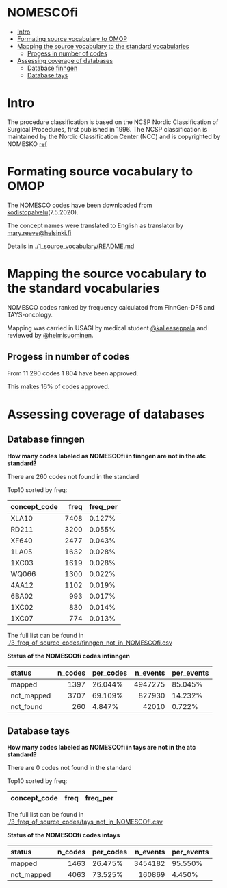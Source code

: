 NOMESCOfi
================

  - [Intro](#intro)
  - [Formating source vocabulary to
    OMOP](#formating-source-vocabulary-to-omop)
  - [Mapping the source vocabulary to the standard
    vocabularies](#mapping-the-source-vocabulary-to-the-standard-vocabularies)
      - [Progess in number of codes](#progess-in-number-of-codes)
  - [Assessing coverage of databases](#assessing-coverage-of-databases)
      - [Database finngen](#database-finngen)
      - [Database tays](#database-tays)

# Intro

The procedure classification is based on the NCSP Nordic Classification
of Surgical Procedures, first published in 1996. The NCSP classification
is maintained by the Nordic Classification Center (NCC) and is
copyrighted by NOMESKO
[ref](https://koodistopalvelu.kanta.fi/codeserver/pages/classification-view-page.xhtml?classificationKey=57&versionKey=119)

# Formating source vocabulary to OMOP

The NOMESCO codes have been downloaded from
[kodistopalvelu](https://koodistopalvelu.kanta.fi/codeserver/pages/classification-view-page.xhtml?classificationKey=57&versionKey=119)(7.5.2020).

The concept names were translated to English as translator by
<mary.reeve@helsinki.fi>

Details in
[./1\_source\_vocabulary/README.md](./1_source_vocabulary/README.md)

# Mapping the source vocabulary to the standard vocabularies

NOMESCO codes ranked by frequency calculated from FinnGen-DF5 and
TAYS-oncology.

Mapping was carried in USAGI by medical student
[@kalleaseppala](github.com/kalleaseppala) and reviewed by
[@helmisuominen](github.com/helmisuominen).

## Progess in number of codes

From 11 290 codes 1 804 have been approved.

This makes 16% of codes approved.

# Assessing coverage of databases

## Database finngen

**How many codes labeled as NOMESCOfi in finngen are not in the atc
standard?**

There are 260 codes not found in the standard

Top10 sorted by freq:

<div class="kable-table">

| concept\_code | freq | freq\_per |
| :------------ | ---: | :-------- |
| XLA10         | 7408 | 0.127%    |
| RD211         | 3200 | 0.055%    |
| XF640         | 2477 | 0.043%    |
| 1LA05         | 1632 | 0.028%    |
| 1XC03         | 1619 | 0.028%    |
| WQ066         | 1300 | 0.022%    |
| 4AA12         | 1102 | 0.019%    |
| 6BA02         |  993 | 0.017%    |
| 1XC02         |  830 | 0.014%    |
| 1XC07         |  774 | 0.013%    |

</div>

The full list can be found in
[./3\_freq\_of\_source\_codes/finngen\_not\_in\_NOMESCOfi.csv](./3_freq_of_source_codes/finngen_not_in_NOMESCOfi.csv)

**Status of the NOMESCOfi codes infinngen**

<div class="kable-table">

| status      | n\_codes | per\_codes | n\_events | per\_events |
| :---------- | -------: | :--------- | --------: | :---------- |
| mapped      |     1397 | 26.044%    |   4947275 | 85.045%     |
| not\_mapped |     3707 | 69.109%    |    827930 | 14.232%     |
| not\_found  |      260 | 4.847%     |     42010 | 0.722%      |

</div>

## Database tays

**How many codes labeled as NOMESCOfi in tays are not in the atc
standard?**

There are 0 codes not found in the standard

Top10 sorted by freq:

<div class="kable-table">

| concept\_code | freq | freq\_per |
| :------------ | ---: | :-------- |

</div>

The full list can be found in
[./3\_freq\_of\_source\_codes/tays\_not\_in\_NOMESCOfi.csv](./3_freq_of_source_codes/tays_not_in_NOMESCOfi.csv)

**Status of the NOMESCOfi codes intays**

<div class="kable-table">

| status      | n\_codes | per\_codes | n\_events | per\_events |
| :---------- | -------: | :--------- | --------: | :---------- |
| mapped      |     1463 | 26.475%    |   3454182 | 95.550%     |
| not\_mapped |     4063 | 73.525%    |    160869 | 4.450%      |

</div>
